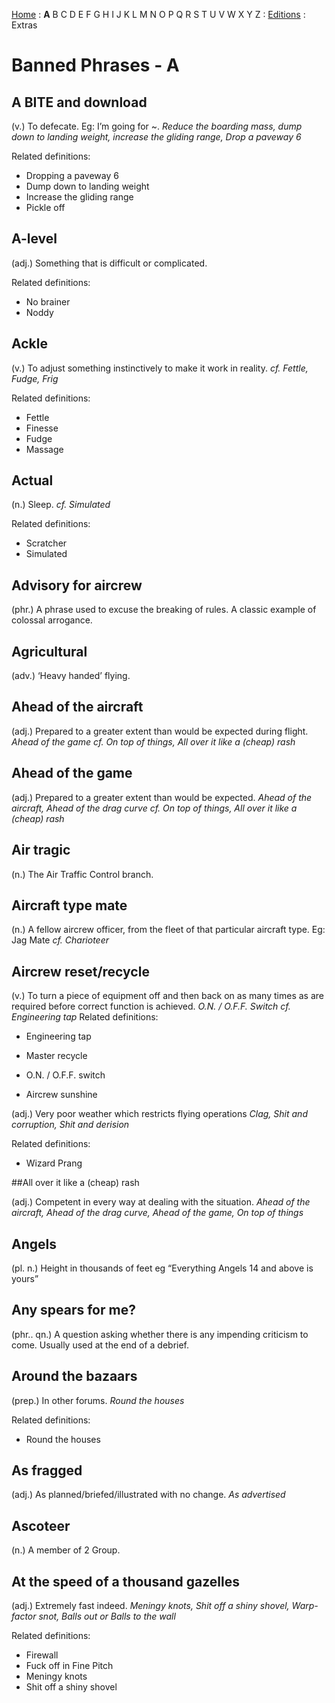 [Home](/) : **A** B C D E F G H I J K L M N O P Q R S T U V W X Y Z : [Editions](/foreword/) : Extras

# Banned Phrases - A

## A BITE and download

(v.) To defecate. Eg: I’m going for ~. _Reduce the boarding mass, dump down to landing weight, increase the gliding range, Drop a paveway 6_

Related definitions:
- Dropping a paveway 6
- Dump down to landing weight
- Increase the gliding range
- Pickle off


## A-level

(adj.) Something that is difficult or complicated.

Related definitions:
- No brainer
- Noddy


## Ackle

(v.) To adjust something instinctively to make it work in reality. _cf. Fettle, Fudge, Frig_

Related definitions:

- Fettle
- Finesse
- Fudge
- Massage
     
## Actual

(n.) Sleep. _cf. Simulated_

Related definitions:
- Scratcher
- Simulated


## Advisory for aircrew

(phr.) A phrase used to excuse the breaking of rules. A classic example of colossal arrogance.

## Agricultural

(adv.) ‘Heavy handed’ flying.

## Ahead of the aircraft

(adj.) Prepared to a greater extent than would be expected during flight. _Ahead of the game cf. On top of things, All over it like a (cheap) rash_


## Ahead of the game

(adj.) Prepared to a greater extent than would be expected. _Ahead of the aircraft, Ahead of the drag curve cf. On top of things, All over it like a (cheap) rash_


## Air tragic

(n.) The Air Traffic Control branch.


## Aircraft type mate

(n.) A fellow aircrew officer, from the fleet of that particular aircraft type. Eg: Jag Mate _cf. Charioteer_

## Aircrew reset/recycle

(v.) To turn a piece of equipment off and then back on as many times as are required before correct function is achieved. _O.N. / O.F.F. Switch cf. Engineering tap_
Related definitions:

- Engineering tap
- Master recycle
- O.N. / O.F.F. switch

- Aircrew sunshine

(adj.) Very poor weather which restricts flying operations _Clag, Shit and corruption, Shit and derision_

Related definitions:

- Wizard Prang

##All over it like a (cheap) rash

(adj.) Competent in every way at dealing with the situation. _Ahead of the aircraft, Ahead of the drag curve, Ahead of the game, On top of things_


## Angels

(pl. n.) Height in thousands of feet eg “Everything Angels 14 and above is yours”


## Any spears for me?

(phr.. qn.) A question asking whether there is any impending criticism to come. Usually used at the end of a debrief.

## Around the bazaars

(prep.) In other forums. _Round the houses_

Related definitions:

- Round the houses

## As fragged

(adj.) As planned/briefed/illustrated with no change. _As advertised_


## Ascoteer

(n.) A member of 2 Group.

## At the speed of a thousand gazelles

(adj.) Extremely fast indeed. _Meningy knots, Shit off a shiny shovel, Warp-factor snot, Balls out or Balls to the wall_

Related definitions:

- Firewall
- Fuck off in Fine Pitch
- Meningy knots
- Shit off a shiny shovel



